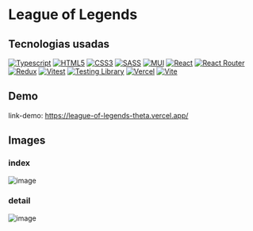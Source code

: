 # League of Legends

## Tecnologias usadas
[![Typescript](https://img.shields.io/badge/typescript-black?style=for-the-badge&logo=typescript)](https://github.com/josseLara)
[![HTML5](https://img.shields.io/badge/html5-black?style=for-the-badge&logo=html5)](https://hub.docker.com/u/josseLara)
[![CSS3](https://img.shields.io/badge/css3-black?style=for-the-badge&logo=css3)](https://hub.docker.com/u/josseLara)
[![SASS](https://img.shields.io/badge/sass-black?style=for-the-badge&logo=sass)](https://github.com/wervlad)
[![MUI](https://img.shields.io/badge/mui-black?style=for-the-badge&logo=mui)](https://github.com/wervlad)
[![React](https://img.shields.io/badge/react-black?style=for-the-badge&logo=react)](https://github.com/josseLara)
[![React Router](https://img.shields.io/badge/reactrouter-black?style=for-the-badge&logo=reactrouter)](https://github.com/josseLara)
[![Redux](https://img.shields.io/badge/redux-black?style=for-the-badge&logo=redux)](https://github.com/josseLara)
[![Vitest](https://img.shields.io/badge/vitest-black?style=for-the-badge&logo=vitest)](https://github.com/josseLara)
[![Testing Library](https://img.shields.io/badge/testinglibrary-black?style=for-the-badge&logo=testinglibrary)](https://github.com/josseLara)
[![Vercel](https://img.shields.io/badge/vercel-black?style=for-the-badge&logo=vercel)](https://github.com/josseLara)
[![Vite](https://img.shields.io/badge/vite-black?style=for-the-badge&logo=vite)](https://github.com/josseLara)


## Demo
link-demo: [https://league-of-legends-theta.vercel.app/ ](https://league-of-legends-azure.vercel.app/)

## Images

### index
![image](https://github.com/josseLara/League-of-Legends/assets/99273526/7a87b268-7b7b-42aa-b0ba-331f69a27f80)

### detail
![image](https://github.com/josseLara/League-of-Legends/assets/99273526/ee0ded00-3a65-4d5f-8900-fd9de4a6a6b7)


